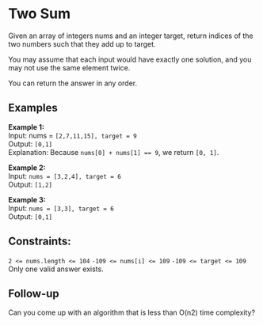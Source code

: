 # Two Sum

Given an array of integers nums and an integer target, return indices of the two numbers such that they add up to target.

You may assume that each input would have exactly one solution, and you may not use the same element twice.

You can return the answer in any order.

## Examples
**Example 1:**<br>
Input: nums = `[2,7,11,15], target = 9`<br>
Output: `[0,1]`<br>
Explanation: Because `nums[0] + nums[1] == 9`, we return `[0, 1]`.<br>

**Example 2:**<br>
Input: `nums = [3,2,4], target = 6`<br>
Output: `[1,2]`<br>

**Example 3:**<br>
Input: `nums = [3,3], target = 6`<br>
Output: `[0,1]`

## Constraints:

`2 <= nums.length <= 104`
`-109 <= nums[i] <= 109`
`-109 <= target <= 109`
Only one valid answer exists.
 

## Follow-up
Can you come up with an algorithm that is less than O(n2) time complexity?
